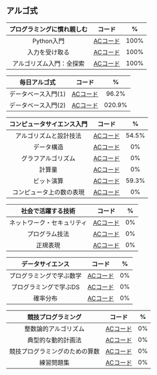 ## アルゴ式

|プログラミングに慣れ親しむ|コード|%|
|:--:|:--:|:--:|
|Python入門|[ACコード](https://github.com/kaneda05/algo/blob/main/1/python.md)|100%|
|入力を受け取る|[ACコード](https://github.com/kaneda05/algo/blob/main/1/input.md)|100%|
|アルゴリズム入門：全探索|[ACコード](https://github.com/kaneda05/algo/blob/main/1/full_search.md)|100%|

|毎日アルゴ式|コード|%|
|:--:|:--:|:--:|
|データベース入門(1)|[ACコード](https://github.com/kaneda05/algo/blob/main/2/database1.md)|96.2%|
|データベース入門(2)|[ACコード](https://github.com/kaneda05/algo/blob/main/2/database2.md)|020.9%|

|コンピュータサイエンス入門|コード|%|
|:--:|:--:|:--:|
|アルゴリズムと設計技法|[ACコード](https://github.com/kaneda05/algo/blob/main/3/algo.md)|54.5%|
|データ構造|[ACコード](https://github.com/kaneda05/algo/blob/main/2/database2.md)|0%|
|グラフアルゴリズム|[ACコード](https://github.com/kaneda05/algo/blob/main/2/database2.md)|0%|
|計算量|[ACコード](https://github.com/kaneda05/algo/blob/main/2/database2.md)|0%|
|ビット演算|[ACコード](https://github.com/kaneda05/algo/blob/main/3/bit.md)|59.3%|
|コンピュータ上の数の表現|[ACコード](https://github.com/kaneda05/algo/blob/main/2/database2.md)|0%|

|社会で活躍する技術|コード|%|
|:--:|:--:|:--:|
|ネットワーク・セキュリティ|[ACコード](https://github.com/kaneda05/algo/blob/main/2/database1.md)|0%|
|プログラム技法|[ACコード](https://github.com/kaneda05/algo/blob/main/2/database2.md)|0%|
|正規表現|[ACコード](https://github.com/kaneda05/algo/blob/main/2/database2.md)|0%|

|データサイエンス|コード|%|
|:--:|:--:|:--:|
|プログラミングで学ぶ数学|[ACコード](https://github.com/kaneda05/algo/blob/main/2/database1.md)|0%|
|プログラミングで学ぶDS|[ACコード](https://github.com/kaneda05/algo/blob/main/2/database2.md)|0%|
|確率分布|[ACコード](https://github.com/kaneda05/algo/blob/main/2/database2.md)|0%|


|競技プログラミング|コード|%|
|:--:|:--:|:--:|
|整数論的アルゴリズム|[ACコード](https://github.com/kaneda05/algo/blob/main/2/database1.md)|0%|
|典型的な動的計画法|[ACコード](https://github.com/kaneda05/algo/blob/main/2/database2.md)|0%|
|競技プログラミングのための算数|[ACコード](https://github.com/kaneda05/algo/blob/main/2/database2.md)|0%|
|練習問題集|[ACコード](https://github.com/kaneda05/algo/blob/main/2/database2.md)|0%|
